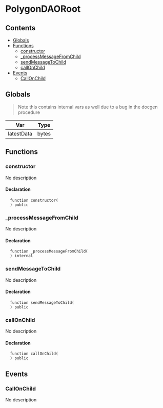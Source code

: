 # PolygonDAORoot





## Contents
<!-- START doctoc generated TOC please keep comment here to allow auto update -->
<!-- DON'T EDIT THIS SECTION, INSTEAD RE-RUN doctoc TO UPDATE -->

- [Globals](#globals)
- [Functions](#functions)
  - [constructor](#constructor)
  - [_processMessageFromChild](#_processmessagefromchild)
  - [sendMessageToChild](#sendmessagetochild)
  - [callOnChild](#callonchild)
- [Events](#events)
  - [CallOnChild](#callonchild)

<!-- END doctoc generated TOC please keep comment here to allow auto update -->

## Globals

> Note this contains internal vars as well due to a bug in the docgen procedure

| Var | Type |
| --- | :---: |
| latestData | bytes |



## Functions

### constructor
No description


#### Declaration
```solidity
  function constructor(
  ) public
```



### _processMessageFromChild
No description


#### Declaration
```solidity
  function _processMessageFromChild(
  ) internal
```



### sendMessageToChild
No description


#### Declaration
```solidity
  function sendMessageToChild(
  ) public
```



### callOnChild
No description


#### Declaration
```solidity
  function callOnChild(
  ) public
```





## Events

### CallOnChild
No description

  


